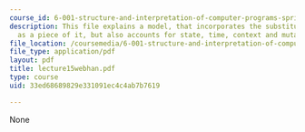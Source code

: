 ```yaml
---
course_id: 6-001-structure-and-interpretation-of-computer-programs-spring-2005
description: This file explains a model, that incorporates the substitution model
  as a piece of it, but also accounts for state, time, context and mutation.
file_location: /coursemedia/6-001-structure-and-interpretation-of-computer-programs-spring-2005/33ed68689829e331091ec4c4ab7b7619_lecture15webhan.pdf
file_type: application/pdf
layout: pdf
title: lecture15webhan.pdf
type: course
uid: 33ed68689829e331091ec4c4ab7b7619

---
```

None